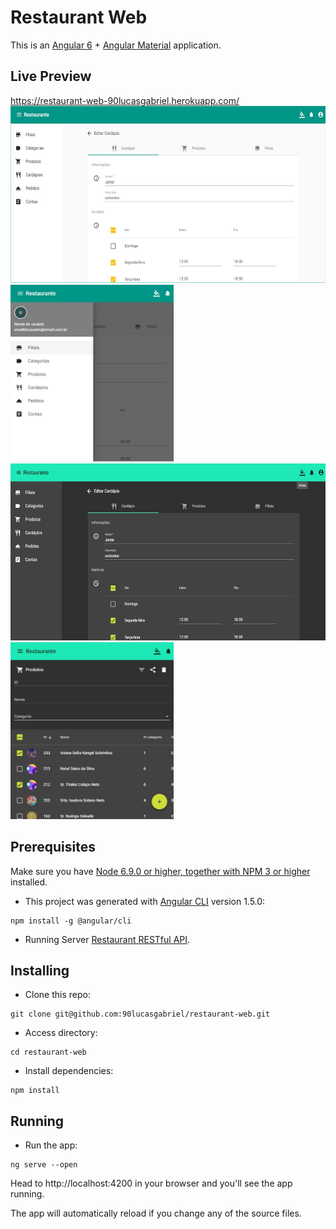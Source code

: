 
# Restaurant Web
This is an [Angular 6](http://angular.io/) + [Angular Material](https://material.angular.io/) application. 


## Live Preview
https://restaurant-web-90lucasgabriel.herokuapp.com/
<img height="283px" src="/preview_1.jpg">
<img height="283px" src="/preview_3.jpg">
<img height="283px" src="/preview_2.jpg">
<img height="283px" src="/preview_4.jpg">

## Prerequisites
Make sure you have [Node 6.9.0 or higher, together with NPM 3 or higher](https://nodejs.org/en/) installed.

- This project was generated with [Angular CLI](https://github.com/angular/angular-cli) version 1.5.0:
```
npm install -g @angular/cli
```
- Running Server [Restaurant RESTful API](https://github.com/90lucasgabriel/restaurant-api).

## Installing
- Clone this repo:
```
git clone git@github.com:90lucasgabriel/restaurant-web.git
```
- Access directory:
```
cd restaurant-web
```
- Install dependencies:
```
npm install
```
## Running
- Run the app:
```
ng serve --open
```
Head to http://localhost:4200 in your browser and you'll see the app running.

The app will automatically reload if you change any of the source files.


